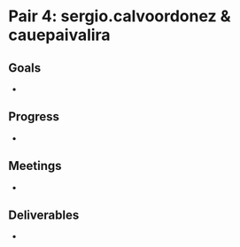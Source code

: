 # Pair 4: sergio.calvoordonez & cauepaivalira

## Goals
- 

## Progress
- 

## Meetings
- 

## Deliverables
- 
